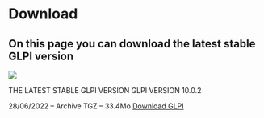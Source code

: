 # Download

## On this page you can download the latest stable GLPI version

<img src="https://glpi-project.org/wp-content/uploads/2021/11/hero-image.png">

THE LATEST STABLE GLPI VERSION
GLPI VERSION 10.0.2

28/06/2022 – Archive TGZ – 33.4Mo
<a href="https://github.com/glpi-project/glpi/releases/download/10.0.2/glpi-10.0.2.tgz">Download GLPI</a>